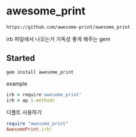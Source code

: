 # awesome_print

```
https://github.com/awesome-print/awesome_print
```

irb 파일에서 나오는거 가독성 좋게 해주는 gem



## Started

```ruby
gem install awesome_print
```

example

```ruby
irb > require'awesome_print'
irb > ap 1.methods
```

디폴트 사용하기

```ruby
require "awesome_print"
AwesomePrint.irb!
```

